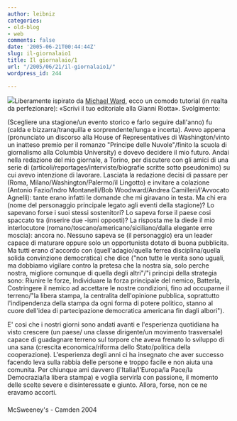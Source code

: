 ```yaml
---
author: leibniz
categories:
- old-blog
- web
comments: false
date: '2005-06-21T00:44:44Z'
slug: il-giornalaio1
title: Il giornalaio/1
url: "/2005/06/21/il-giornalaio1/"
wordpress_id: 244

---
```

![](http://www.camdenconference.org/conference2004/speakers/SpeakerPhotos/Riotta4.jpg)Liberamente ispirato da [Michael Ward](http://www.mcsweeneys.net/2004/4/28ward.html),
ecco un comodo tutorial (in realta da perfezionare): «Scrivi il tuo
editoriale alla Gianni Riotta». Svolgimento:

> 
(Scegliere una stagione/un evento storico e farlo seguire dall'anno) fu (calda e bizzarra/tranquilla e sorprendente/lunga e incerta). Avevo appena (pronunciato un discorso alla House of Representatives di Washington/vinto un inatteso premio per il romanzo "Principe delle Nuvole"/finito la scuola di giornalismo alla Columbia University) e dovevo decidere il mio futuro. Andai nella redazione del mio giornale,
a Torino, per discutere con gli amici di una serie di (articoli/reportages/interviste/biografie scritte sotto pseudonimo) su cui avevo intenzione di lavorare. Lasciata la redazione decisi di passare per (Roma, Milano/Washington/Palermo/il Lingotto) e invitare a colazione (Antonio Fazio/Indro Montanelli/Bob Woodward/Andrea Camilleri/l'Avvocato Agnelli): tante erano infatti le domande che mi giravano in testa. Ma chi era (nome del
personaggio principale legato agli eventi della stagione)? Lo sapevano forse i suoi stessi sostenitori? Lo sapeva forse il paese cosi spaccato tra (inserire due -ismi opposti)? La risposta me la diede il mio interlocutore (romano/toscano/americano/siciliano/dalla elegante erre
moscia): ancora no. Nessuno sapeva se (il personaggio) era un leader capace di maturare oppure solo un opportunista dotato di buona pubblicita. Ma tutti erano d'accordo con (quell'adagio/quella ferrea
disciplina/quella solida convinzione democratica) che dice ("non tutte le verita sono uguali, ma dobbiamo vigilare contro la pretesa che la nostra sia, solo perche nostra, migliore comunque di quella degli altri"/"i principi della strategia sono: Riunire le forze, Individuare la forza principale del nemico, Batterla, Costringere il nemico ad accettare le nostre condizioni, fino ad occuparne il terreno/"la libera
stampa, la centralita dell'opinione pubblica, soprattutto l'indipendenza della stampa da ogni forma di potere politico, stanno al cuore dell'idea di partecipazione democratica americana fin dagli albori").   

E' cosi che i nostri giorni sono andati avanti e l'esperienza quotidiana ha visto crescere (un paese/ una classe dirigente/un movimento trasversale) capace di guadagnare terreno sul torpore che aveva frenato lo sviluppo di una sana (crescita economica/riforma dello Stato/politica della cooperazione). L'esperienza degli anni ci ha insegnato che aver successo facendo leva sulla rabbia delle persone e troppo facile e non aiuta una comunita. Per chiunque ami davvero (l'Italia/l'Europa/la Pace/la Democrazia/la libera
stampa) e voglia servirla con passione, il momento delle scelte severe e disinteressate e giunto. Allora, forse, non ce ne eravamo accorti.




### 
McSweeney's - Camden 2004
